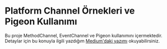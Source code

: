 # Platform Channel Örnekleri ve Pigeon Kullanımı

Bu proje MethodChannel, EventChannel ve Pigeon kullanımını içermektedir. Detaylar için bu konuyla ilgili yazdığım [Medium'daki yazımı](https://medium.com/@bugra.ahmetozcan/flutterda-native-kod-%C3%A7al%C4%B1%C5%9Ft%C4%B1rmak-ve-pigeon-kullan%C4%B1m%C4%B1-methodchannel-eventchannel-ee122c465f29) okuyabilirsiniz. 
